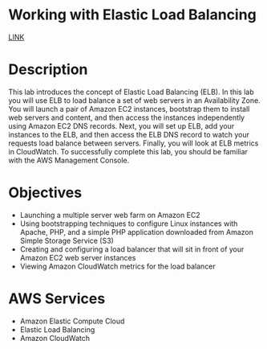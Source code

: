 # Working with Elastic Load Balancing

[LINK](https://skillbuilder.aws/learn/U3SPYA234U/working-with-elastic-load-balancing/BRPX7TASWB)

# **Description**

This lab introduces the concept of Elastic Load Balancing (ELB). In this lab you will use ELB to load balance a set of web servers in an Availability Zone. You will launch a pair of Amazon EC2 instances, bootstrap them to install web servers and content, and then access the instances independently using Amazon EC2 DNS records. Next, you will set up ELB, add your instances to the ELB, and then access the ELB DNS record to watch your requests load balance between servers. Finally, you will look at ELB metrics in CloudWatch. To successfully complete this lab, you should be familiar with the AWS Management Console.

# **Objectives**

- Launching a multiple server web farm on Amazon EC2
- Using bootstrapping techniques to configure Linux instances with Apache, PHP, and a simple PHP application downloaded from Amazon Simple Storage Service (S3)
- Creating and configuring a load balancer that will sit in front of your Amazon EC2 web server instances
- Viewing Amazon CloudWatch metrics for the load balancer

# **AWS Services**

- Amazon Elastic Compute Cloud
- Elastic Load Balancing
- Amazon CloudWatch